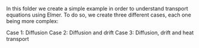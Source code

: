 In this folder we create a simple example in order to understand transport equations using Elmer.
To do so, we create three different cases, each one being more complex:

Case 1: Diffusion
Case 2: Diffusion and drift
Case 3: Diffusion, drift and heat transport
